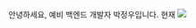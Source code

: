 안녕하세요, 예비 백엔드 개발자 박정우입니다. 현재 <img src="https://img.shields.io/badge/SpringBoot-#6DB33F?style=for-the-badge&logo=springboot&logoColor=white">













<!--
Here are some ideas to get you started:

- 🔭 I’m currently working on ...
- 🌱 I’m currently learning ...
- 👯 I’m looking to collaborate on ...
- 🤔 I’m looking for help with ...
- 💬 Ask me about ...
- 📫 How to reach me: ...
- 😄 Pronouns: ...
- ⚡ Fun fact: ...
-->

